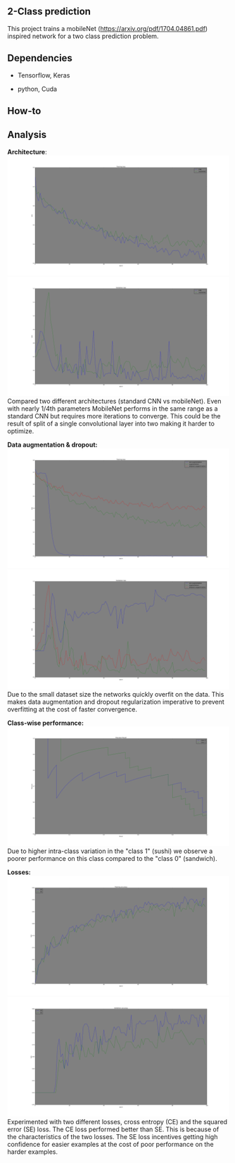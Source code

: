 ## 2-Class prediction

This project trains a mobileNet (https://arxiv.org/pdf/1704.04861.pdf) inspired network for a two class prediction problem.

## Dependencies
- Tensorflow, Keras

- python, Cuda

## How-to


## Analysis

**Architecture**:
![Alt text](evaluations/cnn_vs_mNet_loss.png?raw=true "Title")
![Alt text](evaluations/cnn_vs_mNet_validation_loss.png?raw=true "Title")
Compared two different architectures (standard CNN vs mobileNet). Even with nearly 1/4th parameters MobileNet performs in the same range as a standard CNN but requires more iterations to converge. This could be the result of split of a single convolutional layer into two making it harder to optimize.

**Data augmentation & dropout:**
![Alt text](evaluations/mNet_loss.png?raw=true "Title")
![Alt text](evaluations/mNet_validation_loss.png?raw=true "Title")
Due to the small dataset size the networks quickly overfit on the data. This makes data augmentation and dropout regularization imperative to prevent overfitting at the cost of faster convergence.

**Class-wise performance:**
![Alt text](evaluations/mNet_precisionRecall.png?raw=true "Title")
Due to higher intra-class variation in the "class 1" (sushi) we observe a poorer performance on this class compared to the "class 0" (sandwich).

**Losses:**
![Alt text](evaluations/ce_vs_se_acc.png?raw=true "Title")
![Alt text](evaluations/ce_vs_se_validation_acc.png?raw=true "Title")
Experimented with two different losses, cross entropy (CE) and the squared error (SE) loss. The CE loss performed better than SE. This is because of the characteristics of the two losses. The SE loss incentives getting high confidence for easier examples at the cost of poor performance on the harder examples.
